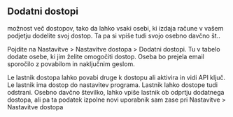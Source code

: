 
## Dodatni dostopi

možnost več dostopov, tako da lahko vsaki osebi, ki izdaja račune v vašem podjetju dodelite svoj dostop. Ta pa si vpiše tudi svojo osebno davčno št..

Pojdite na Nastavitve > Nastavitve dostopa > Dodatni dostopi. Tu v tabelo dodate osebe, ki jim želite omogočiti dostop. Oseba bo prejela email sporočilo z povabilom in naključnim geslom.

Le lastnik dostopa lahko povabi druge k dostopu ali aktivira in vidi API ključ. Le lastnik ima dostop do nastavitev programa. Lastnik lahko dostope tudi odstrani. Osebno davčno številko, lahko vpiše lastnik ob odprtju dodatnega dostopa, ali pa ta podatek izpolne novi uporabnik sam zase pri Nastavitve > Nastavitve dostopa
